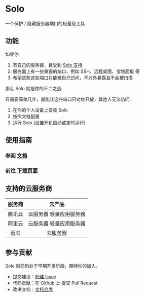 # Solo

一个保护 / 隐藏服务器端口的轻量级工具

## 功能
如果你
1. 有自己的服务器，且受到 [Solo 支持](#支持的云服务商)
2. 服务器上有一些重要的端口，例如 SSH、远程桌面、宝塔面板 等
3. 希望这些这些端口只能被自己访问，不对外暴露且不会被扫描

那么 Solo 就是你的不二之选

只需要简单几步，就能让这些端口只对你开放，其他人无法访问:

1. 在你的个人设备上安装 Solo
2. 按照文档配置
3. 运行 Solo (设置开机启动或定时运行)

## 使用指南
### 参阅 [文档](https://solo.lance.fun/zh/)

### 前往 [下载页面](https://solo.lance.fun/zh/download/)

## 支持的云服务商
| 服务商 |         云产品          |
| :----: | :---------------------: |
| 腾讯云 | 云服务器 轻量应用服务器 |
| 阿里云 | 云服务器 轻量应用服务器 |
|  雨云  |        云服务器         |

## 参与贡献
Solo 目前仍处于早期开发阶段，期待你的加入。

- 提交建议：[创建 Issue](https://github.com/cnlancehu/solo/issues/new)
- 代码贡献：在 Github 上 提交 Pull Request
- 改进文档：[文档仓库](https://github.com/cnlancehu/solo-doc)
